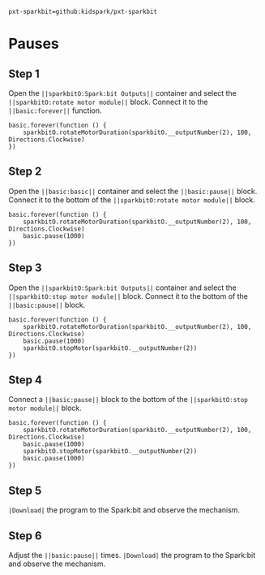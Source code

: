 ```package
pxt-sparkbit=github:kidspark/pxt-sparkbit
```
# Pauses

## Step 1

Open the ``||sparkbitO:Spark:bit Outputs||`` container and select the ``||sparkbitO:rotate motor module||`` block. Connect it to the ``||basic:forever||`` function.

```blocks
basic.forever(function () {
    sparkbitO.rotateMotorDuration(sparkbitO.__outputNumber(2), 100, Directions.Clockwise)
})
```

## Step 2

Open the ``||basic:basic||`` container and select the ``||basic:pause||`` block. Connect it to the bottom of the ``||sparkbitO:rotate motor module||`` block.

```blocks
basic.forever(function () {
    sparkbitO.rotateMotorDuration(sparkbitO.__outputNumber(2), 100, Directions.Clockwise)
    basic.pause(1000)
})
```

## Step 3

Open the ``||sparkbitO:Spark:bit Outputs||`` container and select the ``||sparkbitO:stop motor module||`` block. Connect it to the bottom of the ``||basic:pause||`` block.

```blocks
basic.forever(function () {
    sparkbitO.rotateMotorDuration(sparkbitO.__outputNumber(2), 100, Directions.Clockwise)
    basic.pause(1000)
    sparkbitO.stopMotor(sparkbitO.__outputNumber(2))
})
```

## Step 4

Connect a ``||basic:pause||`` block to the bottom of the ``||sparkbitO:stop motor module||`` block.

```blocks
basic.forever(function () {
    sparkbitO.rotateMotorDuration(sparkbitO.__outputNumber(2), 100, Directions.Clockwise)
    basic.pause(1000)
    sparkbitO.stopMotor(sparkbitO.__outputNumber(2))
    basic.pause(1000)
})
```

## Step 5

``|Download|`` the program to the Spark:bit and observe the mechanism.

## Step 6

Adjust the ``||basic:pause||`` times. ``|Download|`` the program to the Spark:bit and observe the mechanism.